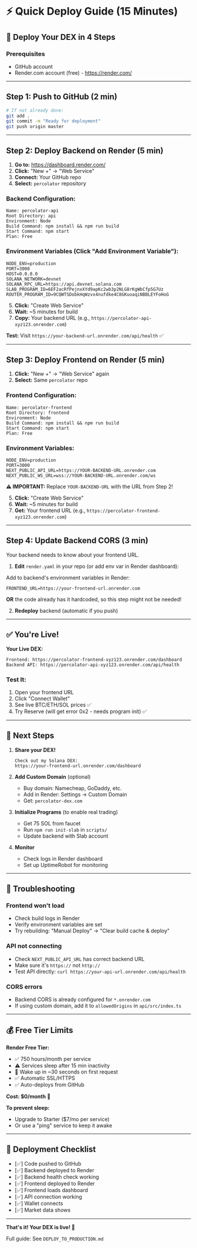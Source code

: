 # ⚡ Quick Deploy Guide (15 Minutes)

## 🚀 Deploy Your DEX in 4 Steps

### Prerequisites
- GitHub account
- Render.com account (free) - https://render.com/

---

## Step 1: Push to GitHub (2 min)

```bash
# If not already done:
git add .
git commit -m "Ready for deployment"
git push origin master
```

---

## Step 2: Deploy Backend on Render (5 min)

1. **Go to:** https://dashboard.render.com/
2. **Click:** "New +" → "Web Service"
3. **Connect:** Your GitHub repo
4. **Select:** `percolator` repository

### Backend Configuration:
```
Name: percolator-api
Root Directory: api
Environment: Node
Build Command: npm install && npm run build
Start Command: npm start
Plan: Free
```

### Environment Variables (Click "Add Environment Variable"):
```
NODE_ENV=production
PORT=3000
HOST=0.0.0.0
SOLANA_NETWORK=devnet
SOLANA_RPC_URL=https://api.devnet.solana.com
SLAB_PROGRAM_ID=6EF2acRfPejnxXYd9apKc2wb3p2NLG8rKgWbCfp5G7Uz
ROUTER_PROGRAM_ID=9CQWTSDobkHqWzvx4nufdke4C8GKuoaqiNBBLEYFoHoG
```

5. **Click:** "Create Web Service"
6. **Wait:** ~5 minutes for build
7. **Copy:** Your backend URL (e.g., `https://percolator-api-xyz123.onrender.com`)

**Test:** Visit `https://your-backend-url.onrender.com/api/health` ✅

---

## Step 3: Deploy Frontend on Render (5 min)

1. **Click:** "New +" → "Web Service" again
2. **Select:** Same `percolator` repo

### Frontend Configuration:
```
Name: percolator-frontend
Root Directory: frontend
Environment: Node
Build Command: npm install && npm run build
Start Command: npm start
Plan: Free
```

### Environment Variables:
```
NODE_ENV=production
PORT=3000
NEXT_PUBLIC_API_URL=https://YOUR-BACKEND-URL.onrender.com
NEXT_PUBLIC_WS_URL=wss://YOUR-BACKEND-URL.onrender.com/ws
```

**⚠️ IMPORTANT:** Replace `YOUR-BACKEND-URL` with the URL from Step 2!

5. **Click:** "Create Web Service"
6. **Wait:** ~5 minutes for build
7. **Get:** Your frontend URL (e.g., `https://percolator-frontend-xyz123.onrender.com`)

---

## Step 4: Update Backend CORS (3 min)

Your backend needs to know about your frontend URL.

1. **Edit** `render.yaml` in your repo (or add env var in Render dashboard):

Add to backend's environment variables in Render:
```
FRONTEND_URL=https://your-frontend-url.onrender.com
```

**OR** the code already has it hardcoded, so this step might not be needed!

2. **Redeploy** backend (automatic if you push)

---

## ✅ You're Live!

**Your Live DEX:**
```
Frontend: https://percolator-frontend-xyz123.onrender.com/dashboard
Backend API: https://percolator-api-xyz123.onrender.com/api/health
```

### Test It:
1. Open your frontend URL
2. Click "Connect Wallet"
3. See live BTC/ETH/SOL prices ✅
4. Try Reserve (will get error 0x2 - needs program init) ✅

---

## 🎉 Next Steps

1. **Share your DEX!**
   ```
   Check out my Solana DEX:
   https://your-frontend-url.onrender.com/dashboard
   ```

2. **Add Custom Domain** (optional)
   - Buy domain: Namecheap, GoDaddy, etc.
   - Add in Render: Settings → Custom Domain
   - Get: `percolator-dex.com`

3. **Initialize Programs** (to enable real trading)
   - Get 75 SOL from faucet
   - Run `npm run init-slab` in `scripts/`
   - Update backend with Slab account

4. **Monitor**
   - Check logs in Render dashboard
   - Set up UptimeRobot for monitoring

---

## 🐛 Troubleshooting

### Frontend won't load
- Check build logs in Render
- Verify environment variables are set
- Try rebuilding: "Manual Deploy" → "Clear build cache & deploy"

### API not connecting
- Check `NEXT_PUBLIC_API_URL` has correct backend URL
- Make sure it's `https://` not `http://`
- Test API directly: `curl https://your-api-url.onrender.com/api/health`

### CORS errors
- Backend CORS is already configured for `*.onrender.com`
- If using custom domain, add it to `allowedOrigins` in `api/src/index.ts`

---

## 💰 Free Tier Limits

**Render Free Tier:**
- ✅ 750 hours/month per service
- ⚠️ Services sleep after 15 min inactivity
- 🔄 Wake up in ~30 seconds on first request
- ✅ Automatic SSL/HTTPS
- ✅ Auto-deploys from GitHub

**Cost: $0/month** 🎉

**To prevent sleep:**
- Upgrade to Starter ($7/mo per service)
- Or use a "ping" service to keep it awake

---

## 📝 Deployment Checklist

- [✅] Code pushed to GitHub
- [✅] Backend deployed to Render
- [✅] Backend health check working
- [✅] Frontend deployed to Render
- [✅] Frontend loads dashboard
- [✅] API connection working
- [✅] Wallet connects
- [✅] Market data shows

---

**That's it! Your DEX is live! 🚀**

Full guide: See `DEPLOY_TO_PRODUCTION.md`

